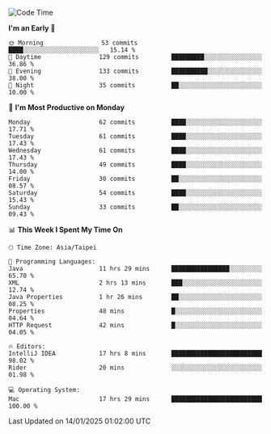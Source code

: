 <!--START_SECTION:waka-->
![Code Time](http://img.shields.io/badge/Code%20Time-1%2C575%20hrs%2050%20mins-blue)

**I'm an Early 🐤** 

```text
🌞 Morning                53 commits          ████░░░░░░░░░░░░░░░░░░░░░   15.14 % 
🌆 Daytime                129 commits         █████████░░░░░░░░░░░░░░░░   36.86 % 
🌃 Evening                133 commits         ██████████░░░░░░░░░░░░░░░   38.00 % 
🌙 Night                  35 commits          ██░░░░░░░░░░░░░░░░░░░░░░░   10.00 % 
```
📅 **I'm Most Productive on Monday** 

```text
Monday                   62 commits          ████░░░░░░░░░░░░░░░░░░░░░   17.71 % 
Tuesday                  61 commits          ████░░░░░░░░░░░░░░░░░░░░░   17.43 % 
Wednesday                61 commits          ████░░░░░░░░░░░░░░░░░░░░░   17.43 % 
Thursday                 49 commits          ████░░░░░░░░░░░░░░░░░░░░░   14.00 % 
Friday                   30 commits          ██░░░░░░░░░░░░░░░░░░░░░░░   08.57 % 
Saturday                 54 commits          ████░░░░░░░░░░░░░░░░░░░░░   15.43 % 
Sunday                   33 commits          ██░░░░░░░░░░░░░░░░░░░░░░░   09.43 % 
```


📊 **This Week I Spent My Time On** 

```text
🕑︎ Time Zone: Asia/Taipei

💬 Programming Languages: 
Java                     11 hrs 29 mins      ████████████████░░░░░░░░░   65.70 % 
XML                      2 hrs 13 mins       ███░░░░░░░░░░░░░░░░░░░░░░   12.74 % 
Java Properties          1 hr 26 mins        ██░░░░░░░░░░░░░░░░░░░░░░░   08.25 % 
Properties               48 mins             █░░░░░░░░░░░░░░░░░░░░░░░░   04.64 % 
HTTP Request             42 mins             █░░░░░░░░░░░░░░░░░░░░░░░░   04.05 % 

🔥 Editors: 
IntelliJ IDEA            17 hrs 8 mins       █████████████████████████   98.02 % 
Rider                    20 mins             ░░░░░░░░░░░░░░░░░░░░░░░░░   01.98 % 

💻 Operating System: 
Mac                      17 hrs 29 mins      █████████████████████████   100.00 % 
```


 Last Updated on 14/01/2025 01:02:00 UTC
<!--END_SECTION:waka-->
